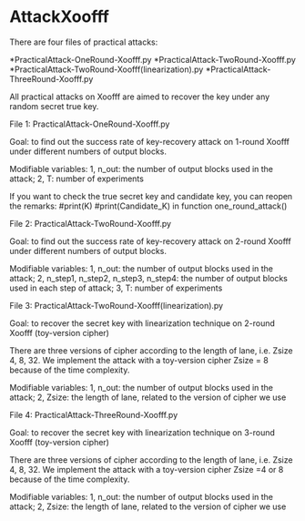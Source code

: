 # AttackXoofff

There are four files of practical attacks:

*PracticalAttack-OneRound-Xoofff.py
*PracticalAttack-TwoRound-Xoofff.py
*PracticalAttack-TwoRound-Xoofff(linearization).py
*PracticalAttack-ThreeRound-Xoofff.py

All practical attacks on Xoofff are aimed to recover the key under any random secret true key.

File 1: PracticalAttack-OneRound-Xoofff.py

Goal: to find out the success rate of key-recovery attack on 1-round Xoofff under different numbers of output blocks.

Modifiable variables: 
1, n_out: the number of output blocks used in the attack;
2, T: number of experiments

If you want to check the true secret key and candidate key, you can reopen the remarks:
#print(K)
#print(Candidate_K)
in function one_round_attack()


File 2: PracticalAttack-TwoRound-Xoofff.py

Goal: to find out the success rate of key-recovery attack on 2-round Xoofff under different numbers of output blocks.

Modifiable variables: 
1, n_out: the number of output blocks used in the attack;
2, n_step1, n_step2, n_step3, n_step4: the number of output blocks used in each step of attack;
3, T: number of experiments

File 3: PracticalAttack-TwoRound-Xoofff(linearization).py

Goal:  to recover the secret key with linearization technique on 2-round Xoofff (toy-version cipher)

There are three versions of cipher according to the length of lane, i.e. Zsize 4, 8, 32. We implement the attack with a toy-version cipher Zsize = 8 because of the time complexity.

Modifiable variables: 
1, n_out: the number of output blocks used in the attack;
2, Zsize: the length of lane, related to the version of cipher we use

File 4: PracticalAttack-ThreeRound-Xoofff.py

Goal:  to recover the secret key with linearization technique on 3-round Xoofff (toy-version cipher)

There are three versions of cipher according to the length of lane, i.e. Zsize 4, 8, 32. We implement the attack with a toy-version cipher Zsize =4 or 8 because of the time complexity.

Modifiable variables: 
1, n_out: the number of output blocks used in the attack;
2, Zsize: the length of lane, related to the version of cipher we use
